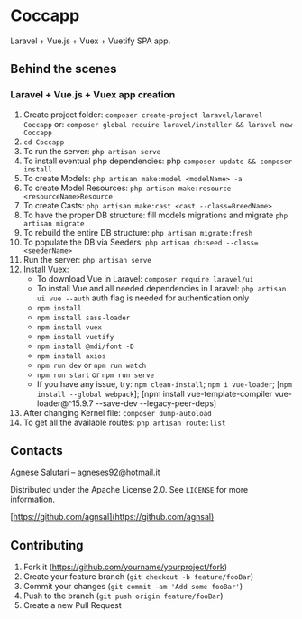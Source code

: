 # Coccapp
Laravel + Vue.js + Vuex + Vuetify SPA app.

## Behind the scenes
### Laravel + Vue.js + Vuex app creation
1. Create project folder: ```composer create-project laravel/laravel Coccapp```
or: ```composer global require laravel/installer && laravel new Coccapp```
2. ```cd Coccapp```
3. To run the server: ```php artisan serve```
4. To install eventual php dependencies: php ```composer update && composer install```
5. To create Models: ```php artisan make:model <modelName> -a```
6. To create Model Resources: ```php artisan make:resource <resourceName>Resource```
7. To create Casts: ```php artisan make:cast <cast --class=BreedName>```
8. To have the proper DB structure: fill models migrations and migrate ```php artisan migrate```
9. To rebuild the entire DB structure: ```php artisan migrate:fresh```
10. To populate the DB via Seeders: ```php artisan db:seed --class=<seederName>```
11. Run the server: ```php artisan serve```
12. Install Vuex:
     - To download Vue in Laravel: ```composer require laravel/ui```
     - To install Vue and all needed dependencies in Laravel: ```php artisan ui vue --auth``` auth flag is needed for authentication only
     - ```npm install```
     - ```npm install sass-loader```
     - ```npm install vuex```
     - ```npm install vuetify```
     - ```npm install @mdi/font -D```
     - ```npm install axios```
     - ```npm run dev``` or ```npm run watch```
     - ```npm run start``` or ```npm run serve```
     - If you have any issue, try: ```npm clean-install```; ```npm i vue-loader```; [```npm install --global webpack```]; [npm install vue-template-compiler vue-loader@^15.9.7 --save-dev --legacy-peer-deps]
13. After changing Kernel file: ```composer dump-autoload```
14. To get all the available routes: ```php artisan route:list```


## Contacts
Agnese Salutari – agneses92@hotmail.it

Distributed under the Apache License 2.0. See ``LICENSE`` for more information.

[https://github.com/agnsal](https://github.com/agnsal)


## Contributing
1. Fork it (<https://github.com/yourname/yourproject/fork>)
2. Create your feature branch (`git checkout -b feature/fooBar`)
3. Commit your changes (`git commit -am 'Add some fooBar'`)
4. Push to the branch (`git push origin feature/fooBar`)
5. Create a new Pull Request
